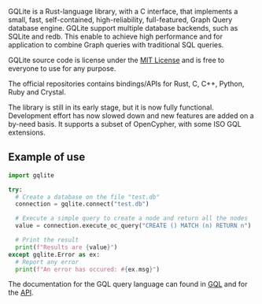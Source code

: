 GQLite is a Rust-language library, with a C interface, that implements a small, fast, self-contained, high-reliability, full-featured, Graph Query database engine.
GQLite support multiple database backends, such as SQLite and redb.
This enable to achieve high performance and for application to combine Graph queries with traditional SQL queries.

GQLite source code is license under the [MIT License](LICENSE) and is free to everyone to use for any purpose. 

The official repositories contains bindings/APIs for Rust, C, C++, Python, Ruby and Crystal.

The library is still in its early stage, but it is now fully functional. Development effort has now slowed down and new features are added on a by-need basis. It supports a subset of OpenCypher, with some ISO GQL extensions.

Example of use
--------------

```python
import gqlite

try:
  # Create a database on the file "test.db"
  connection = gqlite.connect("test.db")

  # Execute a simple query to create a node and return all the nodes
  value = connection.execute_oc_query("CREATE () MATCH (n) RETURN n")

  # Print the result
  print(f"Results are {value}")
except gqlite.Error as ex:
  # Report any error
  print(f"An error has occured: #{ex.msg}")
```

The documentation for the GQL query language can found in [GQL](https://gitlab.com/gqlite/GQLite/-/blob/docs/gql.md) and for the [API](https://gitlab.com/gqlite/GQLite/-/blob/docs/api.md).